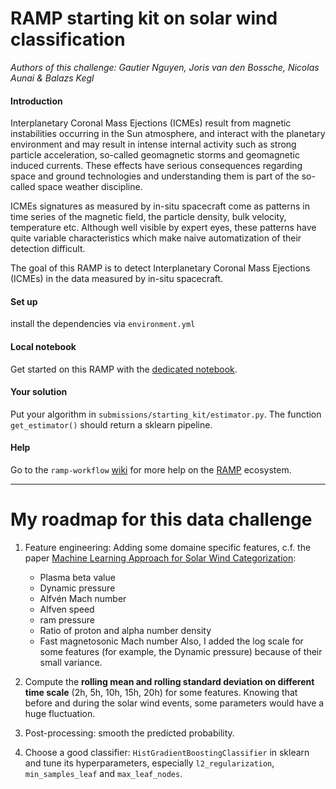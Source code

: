 # RAMP starting kit on solar wind classification


_Authors of this challenge: Gautier Nguyen, Joris van den Bossche, Nicolas Aunai & Balazs Kegl_

#### Introduction

Interplanetary Coronal Mass Ejections (ICMEs) result from magnetic instabilities occurring in the Sun atmosphere, and interact with the planetary environment and may result in intense internal activity such as strong particle acceleration, so-called geomagnetic storms and geomagnetic induced currents. These effects have serious consequences regarding space and ground technologies and understanding them is part of the so-called space weather discipline.

ICMEs signatures as measured by in-situ spacecraft come as patterns in time series of the magnetic field, the particle density, bulk velocity, temperature etc. Although well visible by expert eyes, these patterns have quite variable characteristics which make naive automatization of their detection difficult.

The goal of this RAMP is to detect Interplanetary Coronal Mass Ejections (ICMEs) in the data measured by in-situ spacecraft.


#### Set up

install the dependencies via `environment.yml`

#### Local notebook

Get started on this RAMP with the [dedicated notebook](solar_wind_starting_kit.ipynb).

#### Your solution

Put your algorithm in `submissions/starting_kit/estimator.py`. The function `get_estimator()` should return a sklearn pipeline.

#### Help
Go to the `ramp-workflow` [wiki](https://github.com/paris-saclay-cds/ramp-workflow/wiki) for more help on the [RAMP](https://ramp.studio) ecosystem.

---

# My roadmap for this data challenge

1. Feature engineering:
Adding some domaine specific features, c.f. the paper [Machine Learning Approach for Solar Wind
Categorization](https://agupubs.onlinelibrary.wiley.com/doi/full/10.1029/2019EA000997): 
      - Plasma beta value
      - Dynamic pressure
      - Alfvén Mach number
      - Alfven speed
      - ram pressure
      - Ratio of proton and alpha number density
      - Fast magnetosonic Mach number
Also, I added the log scale for some features (for example, the Dynamic pressure) because of their small variance.
  
2. Compute the **rolling mean and rolling standard deviation on different time scale** (2h, 5h, 10h, 15h, 20h) for some features. Knowing that before and during the solar wind events, some parameters would have a huge fluctuation.

3. Post-processing: smooth the predicted probability.

4. Choose a good classifier: `HistGradientBoostingClassifier` in sklearn and tune its hyperparameters, especially `l2_regularization`, `min_samples_leaf` and `max_leaf_nodes`. 




